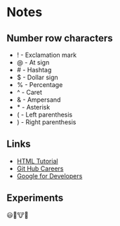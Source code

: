 # Notes
## Number row characters
- ! - Exclamation mark
- @ - At sign
- \# - Hashtag
- $ - Dollar sign
- % - Percentage
- ^ - Caret
- & - Ampersand
- \* - Asterisk
- ( - Left parenthesis
- ) - Right parenthesis

## Links
- [HTML Tutorial](https://www.w3schools.com/html/)
- [Git Hub Careers](https://www.github.careers/careers-home)
- [Google for Developers](https://developers.google.com/focus/web-development)

## Experiments 
😃🤎🐮💥

